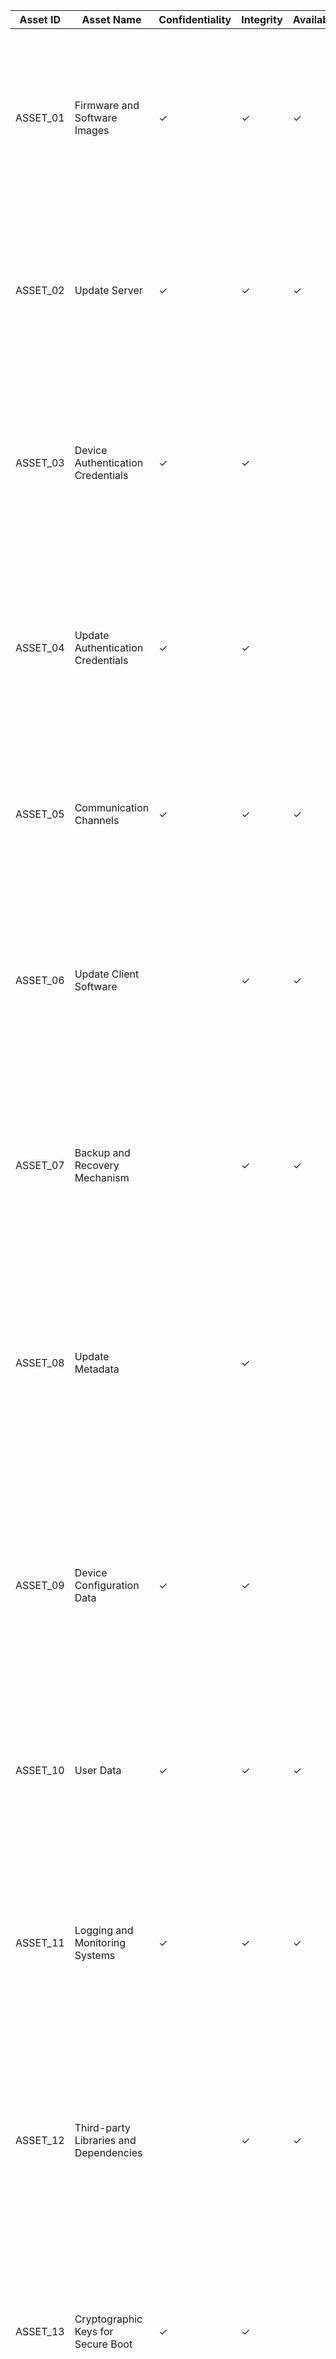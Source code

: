 
| **Asset ID** | **Asset Name**                           | **Confidentiality** | **Integrity** | **Availability** | **Justification**                                                                                              |
|--------------|------------------------------------------|---------------------|---------------|------------------|----------------------------------------------------------------------------------------------------------------|
| ASSET_01     | Firmware and Software Images             | ✓                   | ✓             | ✓                | **C:** Unauthorized access could lead to the disclosure of sensitive code. **I:** Ensures updates aren't tampered with to inject malicious code. **A:** Devices need to access updates to remain secure. |
| ASSET_02     | Update Server                            | ✓                   | ✓             | ✓                | **C:** Protecting data on the server prevents unauthorized disclosure. **I:** Critical to ensure updates are legitimate. **A:** If unavailable, devices can't get updates, increasing risk. |
| ASSET_03     | Device Authentication Credentials        | ✓                   | ✓             |                  | **C:** Disclosure could allow attackers to impersonate devices. **I:** Tampering could enable unauthorized access. **A not selected:** These are not needed at all times; only during authentication. |
| ASSET_04     | Update Authentication Credentials        | ✓                   | ✓             |                  | **C:** Compromise could allow attackers to sign malicious updates. **I:** Ensuring authenticity of updates is crucial. **A not selected:** Availability is not crucial as these are used primarily during signing. |
| ASSET_05     | Communication Channels                   | ✓                   | ✓             | ✓                | **C:** Secures data in transit against interception. **I:** Prevents data tampering during transmission. **A:** Communication must be reliable for updates to be distributed. |
| ASSET_06     | Update Client Software                   |                     | ✓             | ✓                | **I:** Ensures the update process is secure and cannot be compromised. **A:** Needs to be operational to apply updates. **C not selected:** This software does not typically handle sensitive information directly. |
| ASSET_07     | Backup and Recovery Mechanism            |                     | ✓             | ✓                | **I:** Integrity is crucial for restoring systems to a known good state. **A:** Needs to be available in case of failure. **C not selected:** These mechanisms do not usually contain sensitive data. |
| ASSET_08     | Update Metadata                          |                     | ✓             |                  | **I:** Ensures that only authorized updates are applied. **C not selected:** Metadata itself is not typically sensitive. **A not selected:** Availability is less critical because metadata is less frequently accessed than the updates themselves. |
| ASSET_09     | Device Configuration Data                | ✓                   | ✓             |                  | **C:** Contains sensitive configuration settings. **I:** Ensuring it remains unchanged is critical for proper device operation. **A not selected:** Usually, availability is not as critical; configurations are set and less frequently accessed. |
| ASSET_10     | User Data                                | ✓                   | ✓             | ✓                | **C:** Protects user privacy. **I:** Data integrity is crucial to prevent unauthorized changes. **A:** Must be accessible to users whenever needed. |
| ASSET_11     | Logging and Monitoring Systems           | ✓                   | ✓             | ✓                | **C:** Logs may contain sensitive information. **I:** Log integrity ensures accurate forensic analysis. **A:** Needs to be constantly available for security monitoring and incident response. |
| ASSET_12     | Third-party Libraries and Dependencies   |                     | ✓             | ✓                | **I:** Ensuring they are secure is critical to prevent vulnerabilities. **A:** Must be available to function correctly in the software. **C not selected:** They are part of the application, not inherently sensitive. |
| ASSET_13     | Cryptographic Keys for Secure Boot       | ✓                   | ✓             |                  | **C:** Must remain confidential to prevent unauthorized access. **I:** Ensure only trusted firmware is booted. **A not selected:** These keys are needed primarily at boot time, not continuously. |
| ASSET_14     | Update Rollout Mechanism                 |                     | ✓             | ✓                | **I:** Ensures updates are deployed correctly and securely. **A:** Needs to be operational to manage updates effectively. **C not selected:** The rollout mechanism itself doesn’t manage sensitive data directly. |
| ASSET_15     | Rollback Mechanism                       |                     | ✓             | ✓                | **I:** Protects against reverting to insecure states. **A:** Must be available to recover from failed updates. **C not selected:** Rollback mechanisms typically do not handle sensitive information. |
| ASSET_16     | Director Repository                      | ✓                   | ✓             | ✓                | **C:** Must protect sensitive update directives. **I:** Ensures the authenticity of update instructions. **A:** Needs to be accessible for effective update management. |
| ASSET_17     | Image Repository                         | ✓                   | ✓             | ✓                | **C:** Protects stored update files. **I:** Ensures stored images are untampered. **A:** Must be available to deliver updates to devices. |
| ASSET_18     | Root Metadata                            | ✓                   | ✓             |                  | **C:** Contains critical trust information. **I:** Compromising it could undermine the entire security model. **A not selected:** This metadata is accessed infrequently compared to other components. |
| ASSET_19     | Targets Metadata                         |                     | ✓             |                  | **I:** Ensures only authorized updates are installed. **C not selected:** Metadata doesn’t contain highly sensitive information. **A not selected:** Availability is less critical than integrity. |
| ASSET_20     | Snapshot Metadata                        |                     | ✓             |                  | **I:** Critical for preventing replay attacks. **C not selected:** Snapshot metadata is not typically sensitive. **A not selected:** Accessed only when validating other metadata. |
| ASSET_21     | Timestamp Metadata                       |                     | ✓             |                  | **I:** Ensures only current updates are applied. **C not selected:** Timestamp metadata contains non-sensitive information. **A not selected:** Mainly used to validate update freshness, not needed continuously. |
| ASSET_22     | Delegation Metadata                      |                     | ✓             |                  | **I:** Controls who is authorized to sign updates. **C not selected:** Delegation rules are not inherently sensitive. **A not selected:** Not continuously needed, only checked when updates are signed. |
| ASSET_23     | Compromise-Resilient Keys                | ✓                   | ✓             |                  | **C:** Confidentiality limits damage from key exposure. **I:** Ensures keys are used only for their intended purpose. **A not selected:** Availability of these keys is not critical at all times. |
| ASSET_24     | ECU (Electronic Control Unit) Manifest   | ✓                   | ✓             |                  | **C:** Contains information about the software state of ECUs. **I:** Accuracy is critical for update decisions. **A not selected:** These manifests are accessed less frequently, primarily during updates. |
| ASSET_25     | Vehicle Version Manifest                 | ✓                   | ✓             |                  | **C:** Provides an overview of the vehicle's software state. **I:** Accurate manifests are essential for security. **A not selected:** Typically checked during maintenance or update, not continuously. |
| ASSET_26     | Uptane Primary ECU                       | ✓                   | ✓             | ✓                | **C:** Must protect communication and control over updates. **I:** Ensures the security of the overall update process. **A:** Needs to be operational to manage updates for secondary ECUs. |
| ASSET_27     | Uptane Secondary ECU                     | ✓                   | ✓             | ✓                | **C:** Maintains secure communication with the Primary ECU. **I:** Protects specific functions and data. **A:** Must be available to perform its designated functions. |
| ASSET_28     | Time Servers                             | ✓                   | ✓             | ✓                | **C:** Ensures secure, accurate time synchronization. **I:** Prevents timing attacks and ensures update freshness. **A:** Needs to be consistently available to maintain accurate system time. |
| ASSET_29     | Revocation Mechanisms                    |                     | ✓             | ✓                | **I:** Ensures compromised keys are revoked effectively. **A:** Must be available to revoke keys in a timely manner. **C not selected:** Revocation information is typically public. |
| ASSET_30     | Key Storage and Management               | ✓                   | ✓             | ✓                | **C:** Must prevent unauthorized access to cryptographic keys. **I:** Ensures keys are valid and untampered. **A:** Keys need to be accessible for secure operations. |
| ASSET_31     | Vehicle-to-Server Communication Protocols | ✓                   | ✓             | ✓                | **C:** Secures data from interception. **I:** Prevents tampering with data in transit. **A:** Reliable communication is necessary for updates and monitoring. |


### Key:

- **Confidentiality (C):** Protects sensitive information from unauthorized access and disclosure.
- **Integrity (I):** Ensures that data is accurate, consistent, and protected from unauthorized modification.
- **Availability (A):** Ensures that information and resources are accessible to authorized users when needed.

### Justification Summary:

- **Confidentiality (C):** Applies to assets where unauthorized disclosure could lead to security breaches, data theft, or privacy violations. Key assets include authentication credentials, sensitive metadata, and user data.
- **Integrity (I):** Applies to assets where unauthorized modification could compromise the security, functionality, or reliability of the system. This is critical for all forms of metadata, firmware, software images, and cryptographic keys.
- **Availability (A):** Applies to assets that must be reliably accessible to ensure proper system functionality and security operations, such as update servers, communication channels, and logging systems.

### Additional Explanation:

- **Not Selecting Confidentiality:** For some assets, confidentiality isn't selected because they don't handle sensitive data directly or the data they manage isn't sensitive in nature (e.g., metadata like snapshot and timestamp metadata). Their primary role is in ensuring the integrity of other processes, not in protecting confidential information.
- **Not Selecting Integrity:** Integrity is always selected unless the asset’s primary function is confidentiality or availability only. Almost all assets need integrity to ensure they function correctly and securely.
- **Not Selecting Availability:** Availability is not critical for assets that are accessed inf

